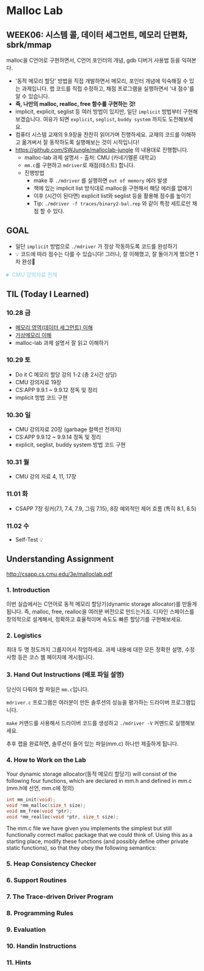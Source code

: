 # Malloc Lab
## WEEK06: 시스템 콜, 데이터 세그먼트, 메모리 단편화, sbrk/mmap
malloc을 C언어로 구현하면서, C언어 포인터의 개념, gdb 디버거 사용법 등을 익혀본다.

- '동적 메모리 할당' 방법을 직접 개발하면서 메모리, 포인터 개념에 익숙해질 수 있는 과제입니다. 랩 코드를 직접 수정하고, 채점 프로그램을 실행하면서 '내 점수'를 알 수 있습니다.
- **즉, 나만의 malloc, realloc, free 함수를 구현하는 것!**
- implicit, explicit, seglist 등 여러 방법이 있지만, 일단 `implicit` 방법부터 구현해 보겠습니다. 여유가 되면 `explicit`, `seglist`, `buddy system` 까지도 도전해보세요.
- 컴퓨터 시스템 교재의 9.9장을 찬찬히 읽어가며 진행하세요. 교재의 코드를 이해하고 옮겨써서 잘 동작하도록 실행해보는 것이 시작입니다!
- https://github.com/SWJungle/malloclab-jungle 의 내용대로 진행합니다.
    - malloc-lab 과제 설명서 - 출처: CMU (카네기멜론 대학교)
    - `mm.c`를 구현하고 `mdriver`로 채점(테스트) 합니다.
    - 진행방법
        - make 후 `./mdriver` 를 실행하면 `out of memory` 에러 발생
        - 책에 있는 implicit list 방식대로 malloc을 구현해서 해당 에러를 없애기
        - 이후 (시간이 된다면) explicit list와 seglist 등을 활용해 점수를 높이기
        - Tip: `./mdriver -f traces/binary2-bal.rep` 와 같이 특정 세트로만 채점 할 수 있다.

## GOAL
- 일단 `implicit` 방법으로 `./mdriver` 가 정상 작동하도록 코드를 완성하기
- 💡 코드에 따라 점수는 다를 수 있습니다! 그러나, 잘 이해했고, 잘 돌아가게 했으면 1차 완성🙂


<details><summary style="color:skyblue">CMU 강의자료 전체</summary>

- malloc lab과 직접 관련되는 section들
    - 19장: malloc-basic
        GNU malloc API와 다양한 구현 방식 설명
        implicit list 방식의 malloc 구현에 관한 자세한 설명
    - 20장: malloc-advanced
        - explicit & seg list방식의 malloc 구현, garbage collection 개념에 대한 설명
        - well-known memory bug에 관한 설명
        - 44p : gdb, valgrind등의 memory bug를 잡기위한 접근 방식 설명 포함
- malloc lab 수행에 도움을 줄 수 있는 내용을 담은 section들
    - 14장: ecf-procs
        - exception의 개념과 종류, process의 개념에 대한 설명
        - 14p : segmentation fault에 관한 설명 포함
    - 11장: memory-hierarchy
        - 컴퓨터 시스템의 메모리 계층구조에 대한 설명
    - 17장: vm-concepts
        - 가상 메모리와 page fault에 대한 이론적 설명

</details>

## TIL (Today I Learned)
### 10.28 금

- [메모리 영역(데이터 세그먼트) 이해](https://bo5mi.tistory.com/159)
- [가상메모리 이해](https://bo5mi.tistory.com/161)
- malloc-lab 과제 설명서 잘 읽고 이해하기 

### 10.29 토

- Do it C 메모리 할당 강의 1-2 (총 2시간 상당)
- CMU 강의자료 19장 
- CS:APP 9.9.1 ~ 9.9.12 정독 및 정리
- implicit 방법 코드 구현 

### 10.30 일

- CMU 강의자료 20장 (garbage 컬렉션 전까지)
- CS:APP 9.9.12 ~ 9.9.14 정독 및 정리
- explicit, seglist, buddy system 방법 코드 구현 

### 10.31 월
- CMU 강의 자료 4, 11, 17장

### 11.01 화
- CSAPP 7장 링커(7.1, 7.4, 7.9, 그림 7.15), 8장 예외적인 제어 흐름 (특히 8.1, 8.5)

### 11.02 수
- Self-Test 💡


## Understanding Assignment 
http://csapp.cs.cmu.edu/3e/malloclab.pdf
### 1. Introduction

이번 실습에서는 C언어로 동적 메모리 할당기(dynamic storage allocator)를 만들게 됩니다. 즉, malloc, free, realloc을 여러분 버전으로 만드는거죠. 디자인 스페이스를 창의적으로 설계해서, 정확하고 효율적이며 속도도 빠른 할당기를 구현해보세요.

### 2. Logistics

최대 두 명 정도까지 그룹지어서 작업하세요.
과제 내용에 대한 모든 정확한 설명, 수정사항 등은 코스 웹 페이지에 게시됩니다.

### 3. Hand Out Instructions (배포 파일 설명)

당신이 다뤄야 할 파일은 `mm.c`입니다.

`mdriver.c` 프로그램은 여러분이 만든 솔루션의 성능을 평가하는 드라이버 프로그램입니다.

`make` 커맨드를 사용해서 드라이버 코드를 생성하고 `./mdriver -V` 커맨드로 실행해보세요.

추후 랩을 완료하면, 솔루션이 들어 있는 파일(mm.c) 하나만 제출하게 됩니다.

### 4. How to Work on the Lab
Your dynamic storage allocator(동적 메모리 할당기) will consist of the following four functions, which are declared in mm.h and defined in mm.c (mm.h에 선언, mm.c에 정의)

```c
int mm_init(void);
void *mm_malloc(size_t size);
void mm_free(void *ptr);
void *mm_realloc(void *ptr, size_t size);
```
The mm.c file we have given you implements the simplest but still functionally correct malloc package that we could think of. Using this as a starting place, modify these functions (and possibly define other private
static functions), so that they obey the following semantics:

### 5. Heap Consistency Checker

### 6. Support Routines

### 7. The Trace-driven Driver Program

### 8. Programming Rules

### 9.  Evaluation

### 10. Handin Instructions

### 11. Hints